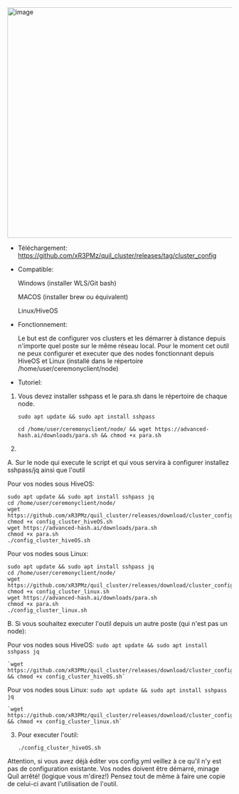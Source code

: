   <img width="518" alt="image" src="https://github.com/user-attachments/assets/6c1c935f-8843-4eb6-810d-0ed17c3576f7">



- Téléchargement: https://github.com/xR3PMz/quil_cluster/releases/tag/cluster_config

- Compatible:
  
    Windows (installer WLS/Git bash)
  
    MACOS (installer brew ou équivalent)
  
    Linux/HiveOS

- Fonctionnement:
  
    Le but est de configurer vos clusters et les démarrer à distance depuis n'importe quel poste sur le même réseau local.
    Pour le moment cet outil ne peux configurer et executer que des nodes fonctionnant depuis HiveOS et Linux (installé dans le répertoire /home/user/ceremonyclient/node)

- Tutoriel:
  
1. Vous devez installer sshpass et le para.sh dans le répertoire de chaque node.
   
    `sudo apt update && sudo apt install sshpass`
   
    `cd /home/user/ceremonyclient/node/ && wget https://advanced-hash.ai/downloads/para.sh && chmod +x para.sh`

3. 

A. Sur le node qui execute le script et qui vous servira à configurer installez sshpass/jq ainsi que l'outil

  Pour vos nodes sous HiveOS:
  
    sudo apt update && sudo apt install sshpass jq
    cd /home/user/ceremonyclient/node/
    wget https://github.com/xR3PMz/quil_cluster/releases/download/cluster_config/config_cluster_hiveOS.sh
    chmod +x config_cluster_hiveOS.sh
    wget https://advanced-hash.ai/downloads/para.sh
    chmod +x para.sh
    ./config_cluster_hiveOS.sh

  Pour vos nodes sous Linux:
  
    sudo apt update && sudo apt install sshpass jq
    cd /home/user/ceremonyclient/node/
    wget https://github.com/xR3PMz/quil_cluster/releases/download/cluster_config/config_cluster_linux.sh
    chmod +x config_cluster_linux.sh
    wget https://advanced-hash.ai/downloads/para.sh
    chmod +x para.sh
    ./config_cluster_linux.sh
    
B. Si vous souhaitez executer l'outil depuis un autre poste (qui n'est pas un node):

  Pour vos nodes sous HiveOS:
    `sudo apt update && sudo apt install sshpass jq`
    
    `wget https://github.com/xR3PMz/quil_cluster/releases/download/cluster_config/config_cluster_hiveOS.sh && chmod +x config_cluster_hiveOS.sh`
    
  Pour vos nodes sous Linux:
    `sudo apt update && sudo apt install sshpass jq`
    
    `wget https://github.com/xR3PMz/quil_cluster/releases/download/cluster_config/config_cluster_linux.sh && chmod +x config_cluster_linux.sh`

3. Pour executer l'outil: 

    `./config_cluster_hiveOS.sh`

Attention, si vous avez déjà éditer vos config.yml veillez à ce qu'il n'y est pas de configuration existante.
Vos nodes doivent être démarré, minage Quil arrêté! (logique vous m'direz!)
Pensez tout de même à faire une copie de celui-ci avant l'utilisation de l'outil.



